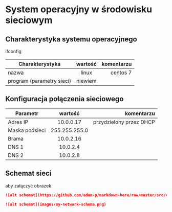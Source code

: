 System operacyjny w środowisku sieciowym
=========================================

Charakterystyka systemu operacyjnego
------------------------------------
ifconfig

| Charakterystyka | wartość           | komentarzu |
| ------------- |:-------------:| -----:|
| nazwa      | linux | centos 7 |
| program (parametry sieci)      | niewiem |  |


Konfiguracja połączenia sieciowego
----------------------------------

| Parametr | wartość           | komentarzu |
| ------------- |:-------------:| -----:|
| Adres IP      | 10.0.0.17 | przydzielony przez DHCP |
| Maska podsieci      | 255.255.255.0 |  |
| Brama      | 10.0.2.16 |  |
| DNS 1      | 10.0.2.4 |  |
| DNS 2      | 10.0.2.8 |  |

Schemat sieci
-------------

aby załączyć obrazek 

```markdown
![alt schemat](https://github.com/adam-p/markdown-here/raw/master/src/common/images/icon48.png)![alt schemat](https://github.com/adam-p/markdown-here/raw/master/src/common/images/icon48.png)

![alt schemat](images/my-network-schema.png)
```
